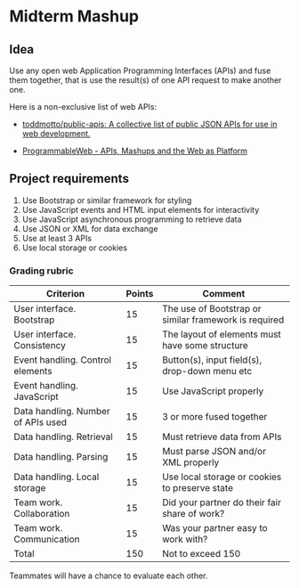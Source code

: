 # Midterm Mashup

## Idea

Use any open web Application Programming Interfaces (APIs) and fuse them together, that is use the result(s) of one API request to make another one.

Here is a non-exclusive list of web APIs:

- [toddmotto/public-apis: A collective list of public JSON APIs for use in web development.](https://github.com/toddmotto/public-apis)

- [ProgrammableWeb - APIs, Mashups and the Web as Platform](https://www.programmableweb.com/)

## Project requirements

1. Use Bootstrap or similar framework for styling
2. Use JavaScript events and HTML input elements for interactivity
3. Use JavaScript asynchronous programming to retrieve data
4. Use JSON or XML for data exchange
5. Use at least 3 APIs
6. Use local storage or cookies

### Grading rubric

| Criterion                          | Points | Comment                                               |
| ---------------------------------- | ------ | ----------------------------------------------------- |
| User interface. Bootstrap          | 15     | The use of Bootstrap or similar framework is required |
| User interface. Consistency        | 15     | The layout of elements must have some structure       |
| Event handling. Control elements   | 15     | Button(s), input field(s), drop-down menu etc         |
| Event handling. JavaScript         | 15     | Use JavaScript properly                               |
| Data handling. Number of APIs used | 15     | 3 or more fused together                              |
| Data handling. Retrieval           | 15     | Must retrieve data from APIs                          |
| Data handling. Parsing             | 15     | Must parse JSON and/or XML properly                   |
| Data handling. Local storage       | 15     | Use local storage or cookies to preserve state        |
| Team work. Collaboration           | 15     | Did your partner do their fair share of work?         |
| Team work. Communication           | 15     | Was your partner easy to work with?                   |
| Total                              | 150    | Not to exceed 150                                     |

Teammates will have a chance to evaluate each other.
